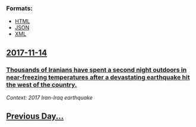 
### Formats:

* [HTML](2017/11/14/index.html)
* [JSON](2017/11/14/index.json)
* [XML](2017/11/14/index.xml)
## [2017-11-14](/news/2017/11/14/index.md)

### [Thousands of Iranians have spent a second night outdoors in near-freezing temperatures after a devastating earthquake hit the west of the country. ](/news/2017/11/14/thousands-of-iranians-have-spent-a-second-night-outdoors-in-near-freezing-temperatures-after-a-devastating-earthquake-hit-the-west-of-the-co.md)
_Context: 2017 Iran-Iraq earthquake_

## [Previous Day...](/news/2017/11/13/index.md)

